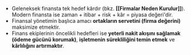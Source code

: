 - Geleneksek finansta tek hedef kârdır (bkz. **[[Firmalar Neden Kurulur]]**). Modern finansta ise $\text{ zaman + itibar + risk + kâr = piyasa değeri}$'dir.
- Finansal yönetimin başlıca amacı **ortakların servetini (firma değerini)** maksimize etmektir.
- Finans ekiplerinin öncelikli hedefleri ise **yeterli nakit akışını sağlamak (ödeme gücünü korumak)**, **işletmenin sürekliliğini temin etmek** ve **kârlılığını artırmaktır**.